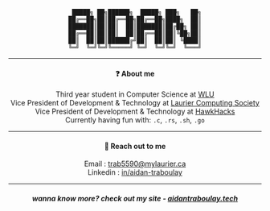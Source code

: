 <div align="center">

```
 █████╗ ██╗██████╗  █████╗ ███╗   ██╗
██╔══██╗██║██╔══██╗██╔══██╗████╗  ██║
███████║██║██║  ██║███████║██╔██╗ ██║
██╔══██║██║██║  ██║██╔══██║██║╚██╗██║
██║  ██║██║██████╔╝██║  ██║██║ ╚████║
╚═╝  ╚═╝╚═╝╚═════╝ ╚═╝  ╚═╝╚═╝  ╚═══╝
```

<hr>

#### :question: About me 

Third year student in Computer Science at [WLU](https://wlu.ca)  
Vice President of Development & Technology at [Laurier Computing Society](https://lauriercs.ca)  
Vice President of Development & Technology at [HawkHacks](https://hawkhacks.ca)  
Currently having fun with: `.c`, `.rs`, `.sh`, `.go`  

<hr>

#### :speech_balloon: Reach out to me 

Email : [trab5590@mylaurier.ca](mailto:trab5590@mylaurier.ca)  
Linkedin : [in/aidan-traboulay](https://linkedin.com/in/aidan-traboulay)  

<hr>

##### wanna know more? check out my site - [aidantraboulay.tech](https://aidantraboulay.tech)
